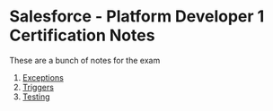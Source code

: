 # Salesforce - Platform Developer 1 Certification Notes

These are a bunch of notes for the exam

1. [Exceptions](https://github.com/patnaikshekhar/Salesforce-Platform-Developer-1-Exam-Notes/blob/master/exceptions.md)
2. [Triggers](https://github.com/patnaikshekhar/Salesforce-Platform-Developer-1-Exam-Notes/blob/master/triggers.md)
3. [Testing](https://github.com/patnaikshekhar/Salesforce-Platform-Developer-1-Exam-Notes/blob/master/testing.md)